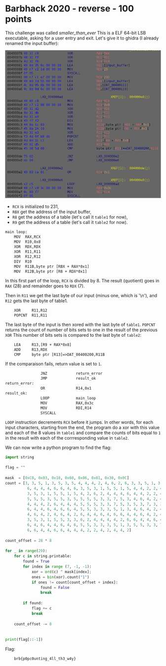 
# Barbhack 2020 - reverse - 100 points
This challenge was called *smaller_than_ever* 
This is a ELF 64-bit LSB executable, asking for a user entry and exit.
Let's give it to ghidra (I already renamed the input buffer):

![plug](pictures/disa.png)

- `RCX` is initialized to 231,
- `RBX` get the address of the input buffer,
- `R8` get the address of a table (let's call it `table1` for now),
- `R9` get the address of a table (let's call it `table2` for now).

```
main loop:
	MOV  RAX,RCX
	MOV  R10,0x8
	XOR  RDX,RDX
	XOR  R11,R11
	XOR  R12,R12
	DIV  R10
	MOV  R11B,byte ptr [RBX + RAX*0x1]
	MOV  R12B,byte ptr [R8 + RDX*0x1]
```
In this first part of the loop, `RCX` is divided by 8. The result (quotient) goes in `RAX` (28) and remainder goes to `RDX` (7).

Then in `R11` we get the last byte of our input (minus one, which is '\n'), and `R12` gets the last byte of table1.
```
	XOR     R11,R12
	POPCNT  R11,R11
```
The last byte of the input is then xored with the last byte of `table1`. `POPCNT` returns the count of number of bits sets to one in the result of the previous `XOR` 
This number of bits sets is compared to the last byte of `table2`:
```
	LEA     R13,[R9 + RAX*0x8]
	ADD     R13,RDX
	CMP     byte ptr [R13]=>DAT_00400200,R11B
```
If the comparaison fails, return value is set to `1`.
```
                JNZ             return_error
                JMP             result_ok
return_error:
                OR              R14,0x1
result_ok:
                LOOP            main_loop
                MOV             RAX,0x3c
                MOV             RDI,R14
                SYSCALL
```
`LOOP` instruction decrements `RCX` before it jumps. 
In other words, for each input characters, starting from the end, the program do a xor with this value and each of the 8 values in `table1` and compare the counts of bits equal to `1` in the result with each of the corrresponding value in `table2`.

We can now write a python program to find the flag:
```python
import string

flag = ""

mask  = [0xC0, 0x03, 0x18, 0x60, 0x06, 0x81, 0x30, 0x0C]
count = [3, 3, 5, 1, 3, 5, 3, 5, 4, 4, 4, 2, 4, 6, 2, 6, 3, 3, 5, 1, 3, 5, 3, 5,
          6, 4, 4, 4, 6, 6, 4, 6, 3, 5, 3, 1, 5, 5, 1, 5, 4, 4, 2, 2, 4, 4, 0, 4,
          3, 5, 3, 1, 5, 5, 1, 5, 4, 2, 6, 2, 4, 4, 4, 6, 4, 4, 2, 2, 4, 4, 0, 4,
          5, 5, 5, 3, 5, 5, 3, 5, 5, 5, 5, 3, 3, 7, 5, 3, 4, 6, 4, 2, 4, 6, 2, 4,
          4, 4, 4, 2, 6, 4, 4, 4, 5, 5, 5, 3, 3, 7, 5, 3, 5, 3, 7, 3, 3, 5, 5, 5,
          6, 4, 4, 6, 4, 6, 6, 4, 5, 5, 3, 3, 3, 5, 1, 3, 4, 6, 4, 2, 4, 6, 4, 2,
          4, 6, 4, 2, 4, 6, 4, 2, 6, 4, 4, 6, 4, 6, 6, 4, 4, 6, 4, 2, 4, 6, 2, 4,
          3, 5, 3, 1, 5, 5, 3, 3, 6, 2, 4, 4, 4, 4, 2, 6, 6, 4, 4, 6, 4, 6, 6, 4,
          6, 4, 6, 4, 4, 6, 4, 6, 5, 5, 3, 3, 3, 5, 1, 3, 5, 5, 3, 3, 7, 5, 3, 5,
          6, 6, 4, 4, 6, 6, 4, 4, 4, 2, 2, 4, 2, 4, 4, 2]

count_offset = 28 * 8

for _ in range(29):
    for c in string.printable:
        found = True
        for index in range (7, -1, -1):
            xor = ord(c) ^ mask[index];
            ones = bin(xor).count("1")
            if ones != count[count_offset + index]:
                found = False
                break

        if found:
            flag += c
            break

    count_offset -= 8


print(flag[::-1])
```
Flag:
```	
	brb{p0pc0unting_4ll_th3_w4y}
```
	



